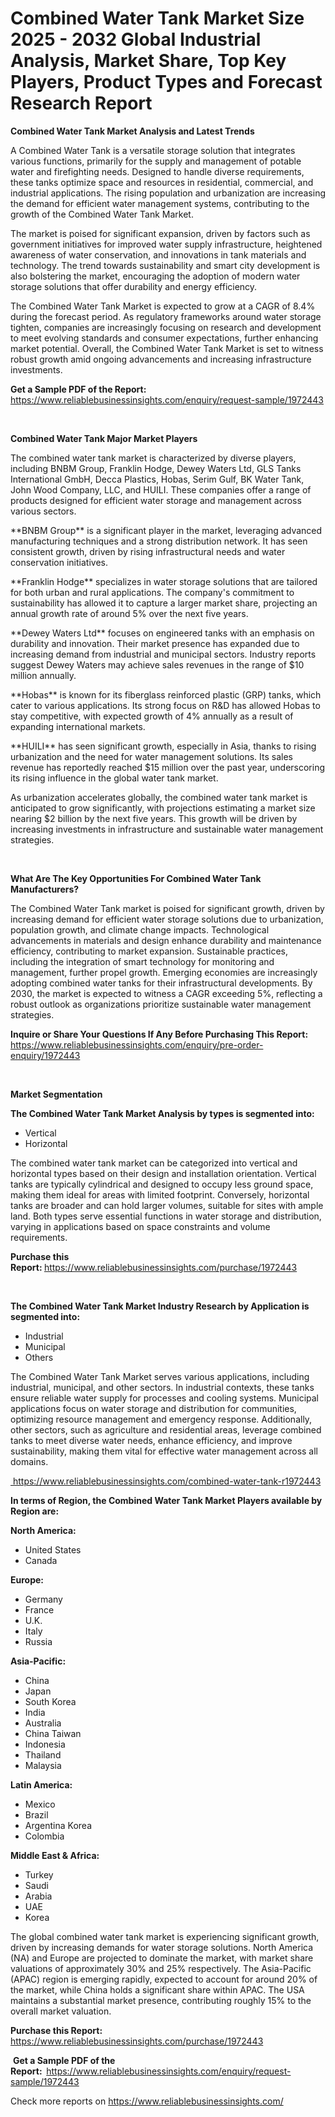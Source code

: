 <p><h1>Combined Water Tank Market Size 2025 - 2032 Global Industrial Analysis, Market Share, Top Key Players, Product Types and Forecast Research Report</h1></p><p><strong>Combined Water Tank Market Analysis and Latest Trends</strong></p>
<p><p>A Combined Water Tank is a versatile storage solution that integrates various functions, primarily for the supply and management of potable water and firefighting needs. Designed to handle diverse requirements, these tanks optimize space and resources in residential, commercial, and industrial applications. The rising population and urbanization are increasing the demand for efficient water management systems, contributing to the growth of the Combined Water Tank Market.</p><p>The market is poised for significant expansion, driven by factors such as government initiatives for improved water supply infrastructure, heightened awareness of water conservation, and innovations in tank materials and technology. The trend towards sustainability and smart city development is also bolstering the market, encouraging the adoption of modern water storage solutions that offer durability and energy efficiency.</p><p>The Combined Water Tank Market is expected to grow at a CAGR of 8.4% during the forecast period. As regulatory frameworks around water storage tighten, companies are increasingly focusing on research and development to meet evolving standards and consumer expectations, further enhancing market potential. Overall, the Combined Water Tank Market is set to witness robust growth amid ongoing advancements and increasing infrastructure investments.</p></p>
<p><strong>Get a Sample PDF of the Report:&nbsp;</strong> <a href="https://www.reliablebusinessinsights.com/enquiry/request-sample/1972443?utm_campaign=2748&utm_medium=2&utm_source=Github&utm_content=ia&utm_term=02032025&utm_id=combined-water-tank">https://www.reliablebusinessinsights.com/enquiry/request-sample/1972443</a></p>
<p>&nbsp;</p>
<p><strong>Combined Water Tank Major Market Players</strong></p>
<p><p>The combined water tank market is characterized by diverse players, including BNBM Group, Franklin Hodge, Dewey Waters Ltd, GLS Tanks International GmbH, Decca Plastics, Hobas, Serim Gulf, BK Water Tank, John Wood Company, LLC, and HUILI. These companies offer a range of products designed for efficient water storage and management across various sectors.</p><p>**BNBM Group** is a significant player in the market, leveraging advanced manufacturing techniques and a strong distribution network. It has seen consistent growth, driven by rising infrastructural needs and water conservation initiatives.</p><p>**Franklin Hodge** specializes in water storage solutions that are tailored for both urban and rural applications. The company's commitment to sustainability has allowed it to capture a larger market share, projecting an annual growth rate of around 5% over the next five years.</p><p>**Dewey Waters Ltd** focuses on engineered tanks with an emphasis on durability and innovation. Their market presence has expanded due to increasing demand from industrial and municipal sectors. Industry reports suggest Dewey Waters may achieve sales revenues in the range of $10 million annually.</p><p>**Hobas** is known for its fiberglass reinforced plastic (GRP) tanks, which cater to various applications. Its strong focus on R&D has allowed Hobas to stay competitive, with expected growth of 4% annually as a result of expanding international markets.</p><p>**HUILI** has seen significant growth, especially in Asia, thanks to rising urbanization and the need for water management solutions. Its sales revenue has reportedly reached $15 million over the past year, underscoring its rising influence in the global water tank market.</p><p>As urbanization accelerates globally, the combined water tank market is anticipated to grow significantly, with projections estimating a market size nearing $2 billion by the next five years. This growth will be driven by increasing investments in infrastructure and sustainable water management strategies.</p></p>
<p>&nbsp;</p>
<p><strong>What Are The Key Opportunities For Combined Water Tank Manufacturers?</strong></p>
<p><p>The Combined Water Tank market is poised for significant growth, driven by increasing demand for efficient water storage solutions due to urbanization, population growth, and climate change impacts. Technological advancements in materials and design enhance durability and maintenance efficiency, contributing to market expansion. Sustainable practices, including the integration of smart technology for monitoring and management, further propel growth. Emerging economies are increasingly adopting combined water tanks for their infrastructural developments. By 2030, the market is expected to witness a CAGR exceeding 5%, reflecting a robust outlook as organizations prioritize sustainable water management strategies.</p></p>
<p><strong>Inquire or Share Your Questions If Any Before Purchasing This Report:</strong> <a href="https://www.reliablebusinessinsights.com/enquiry/pre-order-enquiry/1972443?utm_campaign=2748&utm_medium=2&utm_source=Github&utm_content=ia&utm_term=02032025&utm_id=combined-water-tank">https://www.reliablebusinessinsights.com/enquiry/pre-order-enquiry/1972443</a></p>
<p>&nbsp;</p>
<p><strong>Market Segmentation</strong></p>
<p><strong>The Combined Water Tank Market Analysis by types is segmented into:</strong></p>
<p><ul><li>Vertical</li><li>Horizontal</li></ul></p>
<p><p>The combined water tank market can be categorized into vertical and horizontal types based on their design and installation orientation. Vertical tanks are typically cylindrical and designed to occupy less ground space, making them ideal for areas with limited footprint. Conversely, horizontal tanks are broader and can hold larger volumes, suitable for sites with ample land. Both types serve essential functions in water storage and distribution, varying in applications based on space constraints and volume requirements.</p></p>
<p><strong>Purchase this Report:&nbsp;</strong><a href="https://www.reliablebusinessinsights.com/purchase/1972443?utm_campaign=2748&utm_medium=2&utm_source=Github&utm_content=ia&utm_term=02032025&utm_id=combined-water-tank">https://www.reliablebusinessinsights.com/purchase/1972443</a></p>
<p>&nbsp;</p>
<p><strong>The Combined Water Tank Market Industry Research by Application is segmented into:</strong></p>
<p><ul><li>Industrial</li><li>Municipal</li><li>Others</li></ul></p>
<p><p>The Combined Water Tank Market serves various applications, including industrial, municipal, and other sectors. In industrial contexts, these tanks ensure reliable water supply for processes and cooling systems. Municipal applications focus on water storage and distribution for communities, optimizing resource management and emergency response. Additionally, other sectors, such as agriculture and residential areas, leverage combined tanks to meet diverse water needs, enhance efficiency, and improve sustainability, making them vital for effective water management across all domains.</p></p>
<p><a href="https://www.reliablebusinessinsights.com/combined-water-tank-r1972443?utm_campaign=2748&utm_medium=2&utm_source=Github&utm_content=ia&utm_term=02032025&utm_id=combined-water-tank">&nbsp;https://www.reliablebusinessinsights.com/combined-water-tank-r1972443</a></p>
<p><strong>In terms of Region, the Combined Water Tank Market Players available by Region are:</strong></p>
<p>
    <p> <strong> North America: </strong>
        <ul>
            <li>United States</li>
            <li>Canada</li>
        </ul>
        </p> 
    <p> <strong> Europe: </strong>
        <ul>
            <li>Germany</li>
            <li>France</li>
            <li>U.K.</li>
            <li>Italy</li>
            <li>Russia</li>
        </ul>
        </p> 
    <p> <strong> Asia-Pacific: </strong>
        <ul>
            <li>China</li>
            <li>Japan</li>
            <li>South Korea</li>
            <li>India</li>
            <li>Australia</li>
            <li>China Taiwan</li>
            <li>Indonesia</li>
            <li>Thailand</li>
            <li>Malaysia</li>
        </ul>
        </p> 
    <p> <strong> Latin America: </strong>
        <ul>
            <li>Mexico</li>
            <li>Brazil</li>
            <li>Argentina Korea</li>
            <li>Colombia</li>
        </ul>
        </p> 
    <p> <strong> Middle East & Africa: </strong>
        <ul>
            <li>Turkey</li>
            <li>Saudi</li>
            <li>Arabia</li>
            <li>UAE</li>
            <li>Korea</li>
        </ul>
    </p>
    </p>
<p><p>The global combined water tank market is experiencing significant growth, driven by increasing demands for water storage solutions. North America (NA) and Europe are projected to dominate the market, with market share valuations of approximately 30% and 25% respectively. The Asia-Pacific (APAC) region is emerging rapidly, expected to account for around 20% of the market, while China holds a significant share within APAC. The USA maintains a substantial market presence, contributing roughly 15% to the overall market valuation.</p></p>
<p><strong>Purchase this Report: </strong><a href="https://www.reliablebusinessinsights.com/purchase/1972443?utm_campaign=2748&utm_medium=2&utm_source=Github&utm_content=ia&utm_term=02032025&utm_id=combined-water-tank">https://www.reliablebusinessinsights.com/purchase/1972443</a></p>
<p>&nbsp;<strong>Get a Sample PDF of the Report:&nbsp;&nbsp;</strong><a href="https://www.reliablebusinessinsights.com/enquiry/request-sample/1972443?utm_campaign=2748&utm_medium=2&utm_source=Github&utm_content=ia&utm_term=02032025&utm_id=combined-water-tank">https://www.reliablebusinessinsights.com/enquiry/request-sample/1972443</a></p>
<p><strong></strong></p>
<p>Check more reports on <a href="https://www.reliablebusinessinsights.com/?utm_campaign=2748&utm_medium=2&utm_source=Github&utm_content=ia&utm_term=02032025&utm_id=combined-water-tank">https://www.reliablebusinessinsights.com/</a></p>